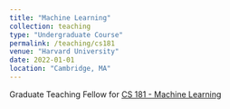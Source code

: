 ```yaml
---
title: "Machine Learning"
collection: teaching
type: "Undergraduate Course"
permalink: /teaching/cs181
venue: "Harvard University"
date: 2022-01-01
location: "Cambridge, MA"
---
```


Graduate Teaching Fellow for [CS 181 - Machine Learning](https://harvard-ml-courses.github.io/cs181-web/)
